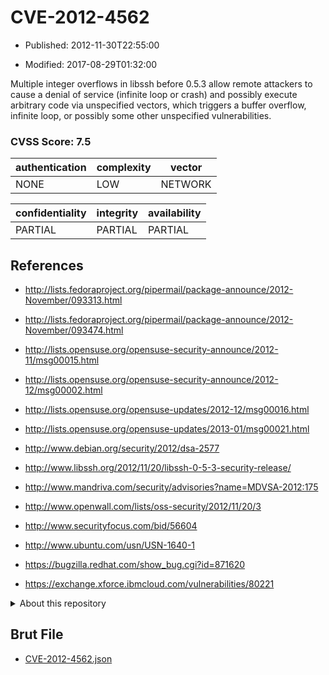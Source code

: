 # CVE-2012-4562

- Published: 2012-11-30T22:55:00

- Modified: 2017-08-29T01:32:00

Multiple integer overflows in libssh before 0.5.3 allow remote attackers to cause a denial of service (infinite loop or crash) and possibly execute arbitrary code via unspecified vectors, which triggers a buffer overflow, infinite loop, or possibly some other unspecified vulnerabilities.

### CVSS Score: **7.5**

| authentication | complexity | vector |
| --- | --- | --- |
| NONE | LOW | NETWORK |

| confidentiality | integrity | availability |
| --- | --- | --- |
| PARTIAL | PARTIAL | PARTIAL |

## References

* http://lists.fedoraproject.org/pipermail/package-announce/2012-November/093313.html

* http://lists.fedoraproject.org/pipermail/package-announce/2012-November/093474.html

* http://lists.opensuse.org/opensuse-security-announce/2012-11/msg00015.html

* http://lists.opensuse.org/opensuse-security-announce/2012-12/msg00002.html

* http://lists.opensuse.org/opensuse-updates/2012-12/msg00016.html

* http://lists.opensuse.org/opensuse-updates/2013-01/msg00021.html

* http://www.debian.org/security/2012/dsa-2577

* http://www.libssh.org/2012/11/20/libssh-0-5-3-security-release/

* http://www.mandriva.com/security/advisories?name=MDVSA-2012:175

* http://www.openwall.com/lists/oss-security/2012/11/20/3

* http://www.securityfocus.com/bid/56604

* http://www.ubuntu.com/usn/USN-1640-1

* https://bugzilla.redhat.com/show_bug.cgi?id=871620

* https://exchange.xforce.ibmcloud.com/vulnerabilities/80221

<details>
<summary>About this repository</summary> 

  This repository is part of the project [Live Hack CVE](https://github.com/Live-Hack-CVE). Main website can be found [www.live-hack.org](https://www.live-hack.org) 
  
  Made by [Sn0wAlice](https://github.com/Sn0wAlice) for the people that care about security and need to have a feed of the latest CVEs. Hope you enjoy it, don't forget to star the repo and follow me on [Twitter](https://twitter.com/Sn0wAlice) and [Github](https://github.com/Sn0wAlice). And that is my [personnal website](https://www.alice-snow.me/)

  - [Home Page](https://github.com/Live-Hack-CVE)
  - [Framework](https://github.com/Live-Hack-CVE/cve-framework)
  - [CVE database](https://github.com/Live-Hack-CVE/full_database)
  - [Changelog](https://github.com/Live-Hack-CVE/Changelog)
</details>

## Brut File

* [CVE-2012-4562.json](https://raw.githubusercontent.com/Live-Hack-CVE/full_database/main/cves/2012/CVE-2012-4562.json)

